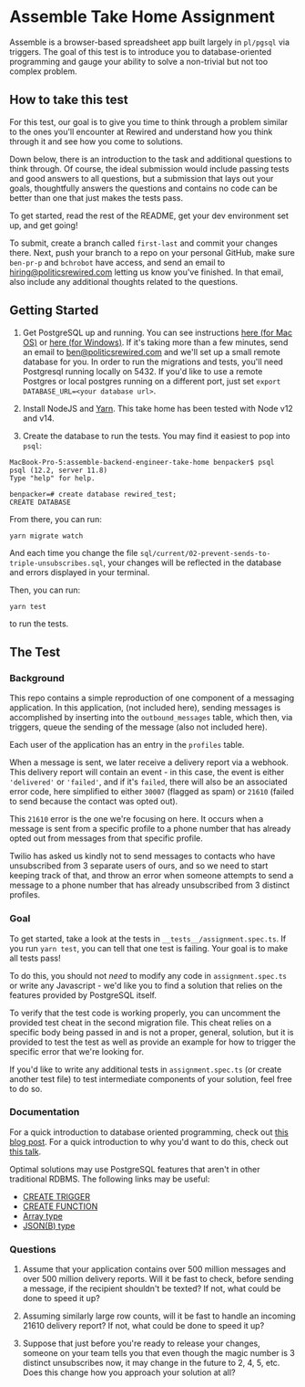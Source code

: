 # Assemble Take Home Assignment

Assemble is a browser-based spreadsheet app built largely in `pl/pgsql` via triggers. The goal of this test is to introduce you to database-oriented programming and gauge your ability to solve a non-trivial but not too complex problem.

## How to take this test

For this test, our goal is to give you time to think through a problem similar to the ones you'll encounter at Rewired and understand how you think through it and see how you come to solutions.

Down below, there is an introduction to the task and additional questions to think through. Of course, the ideal submission would include passing tests and good answers to all questions, but a submission that lays out your goals, thoughtfully answers the questions and contains no code can be better than one that just makes the tests pass.

To get started, read the rest of the README, get your dev environment set up, and get going!

To submit, create a branch called `first-last` and commit your changes there. Next, push your branch to a repo on your personal GitHub, make sure `ben-pr-p` and `bchrobot` have access, and send an email to [hiring@politicsrewired.com](mailto:hiring@politicsrewired.com) letting us know you've finished. In that email, also include any additional thoughts related to the questions.

## Getting Started

1. Get PostgreSQL up and running. You can see instructions 
   [here (for Mac OS)](https://postgresapp.com/) or 
   [here (for Windows)](https://www.enterprisedb.com/downloads/postgres-postgresql-downloads).
   If it's taking more than a few minutes, send an email to
   [ben@politicsrewired.com](mailto:ben@politicsrewired.com) and we'll set up a 
   small remote database for you. In order to run the migrations and tests, 
   you'll need Postgresql running locally on 5432. If you'd like to use a 
   remote Postgres or local postgres running on a different port, just 
   set `export DATABASE_URL=<your database url>`. 

2. Install NodeJS and [Yarn](https://classic.yarnpkg.com/en/docs/install/#mac-stable). 
   This take home has been tested with Node v12 and v14.

3. Create the database to run the tests. You may find it easiest to pop into `psql`:

```
MacBook-Pro-5:assemble-backend-engineer-take-home benpacker$ psql
psql (12.2, server 11.8)
Type "help" for help.

benpacker=# create database rewired_test;
CREATE DATABASE
```

From there, you can run:

```
yarn migrate watch
```

And each time you change the file `sql/current/02-prevent-sends-to-triple-unsubscribes.sql`,
your changes will be reflected in the database and errors displayed in your terminal.

Then, you can run:
```
yarn test
```
to run the tests.

## The Test

### Background

This repo contains a simple reproduction of one component of a messaging application. In this application,
(not included here), sending messages is accomplished by inserting into the `outbound_messages` table, which then,
via triggers, queue the sending of the message (also not included here).

Each user of the application has an entry in the `profiles` table.

When a message is sent, we later receive a delivery report via a webhook. This delivery report will contain
an event - in this case, the event is either `'delivered'` or `'failed'`, and if it's `failed`, there will also be
an associated error code, here simplified to either `30007` (flagged as spam) or `21610`
(failed to send because the contact was opted out).

This `21610` error is the one we're focusing on here. It occurs when a message is 
sent from a specific profile to a phone number that has already opted out from messages
from that specific profile.

Twilio has asked us kindly not to send messages to contacts who have unsubscribed 
from 3 separate users of ours, and so we need to start keeping track of that, and throw
an error when someone attempts to send a message to a phone number that has already
unsubscribed from 3 distinct profiles.

### Goal

To get started, take a look at the tests in `__tests__/assignment.spec.ts`.
If you run `yarn test`, you can tell that one test is failing. Your goal is to make all tests pass!

To do this, you should not _need_ to modify any code in `assignment.spec.ts` or write any Javascript - we'd like you to find a
solution that relies on the features provided by PostgreSQL itself.

To verify that the test code is working properly, you can uncomment the provided test cheat in the second migration file.
This cheat relies on a specific body being passed in and is not a proper, general, solution, but it is provided to test
the test as well as provide an example for how to trigger the specific error that we're looking for.

If you'd like to write any additional tests in `assignment.spec.ts` (or create another test file) to test
intermediate components of your solution, feel free to do so.

### Documentation

For a quick introduction to database oriented programming, check out
[this blog post](https://pgdash.io/blog/postgres-server-side-programming.html).
For a quick introduction to why you'd want to do this, check out [this talk](https://www.youtube.com/watch?v=XDOrhTXd4pE).

Optimal solutions may use PostgreSQL features that aren't in other traditional RDBMS.
The following links may be useful:
- [CREATE TRIGGER](https://www.postgresql.org/docs/13/sql-createtrigger.html)
- [CREATE FUNCTION](https://www.postgresql.org/docs/13/sql-createfunction.html)
- [Array type](https://www.postgresql.org/docs/13/arrays.html)
- [JSON(B) type](https://www.postgresqltutorial.com/postgresql-json/)

### Questions

1. Assume that your application contains over 500 million messages and over 500
   million delivery reports. Will it be fast to check, before sending a message, if
   the recipient shouldn't be texted? If not, what could be done to speed it up?

2. Assuming similarly large row counts, will it be fast to handle an incoming 21610
   delivery report? If not, what could be done to speed it up?

3. Suppose that just before you're ready to release your changes, someone on your team
   tells you that even though the magic number is 3 distinct unsubscribes now, it may
   change in the future to 2, 4, 5, etc. Does this change how you approach your solution
   at all?

